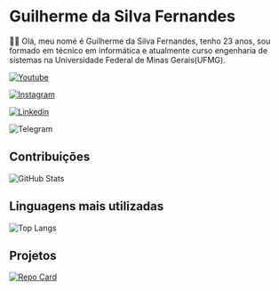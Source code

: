 
# Guilherme da Silva Fernandes

👨‍🎓 Olá, meu nomé é Guilherme da Silva Fernandes, tenho 23 anos, sou formado em técnico em informática e atualmente curso engenharia de sistemas na Universidade Federal de Minas Gerais(UFMG).

[![Youtube](https://img.shields.io/badge/YouTube-FF0000?style=for-the-badge&logo=youtube&logoColor=white)](https://www.youtube.com/c/@guilhermefernandes3149)

[![Instagram](https://img.shields.io/badge/Instagram-E4405F?style=for-the-badge&logo=instagram&logoColor=white)](https://instagram.com/guilherme_dsfh)

[![Linkedin](https://img.shields.io/badge/LinkedIn-0077B5?style=for-the-badge&logo=linkedin&logoColor=white)](https://www.linkedin.com/in/guilherme-fernandes-b83b93209/)

![Telegram](https://img.shields.io/badge/Telegram-2CA5E0?style=for-the-badge&logo=telegram&logoColor=white)


## Contribuições

![GitHub Stats](https://github-readme-stats.vercel.app/api?username=GUILHERMESJE&theme=transparent&bg_color=000&border_color=30A3DC&show_icons=true&icon_color=30A3DC&title_color=E94D5F&text_color=FFF)


## Linguagens mais utilizadas

![Top Langs](https://github-readme-stats-git-masterrstaa-rickstaa.vercel.app/api/top-langs/?username=GUILHERMESJE&bg_color=000&border_color=30A3DC&title_color=E94D5F&text_color=FFF)


## Projetos

[![Repo Card](https://github-readme-stats.vercel.app/api/pin/?username=GUILHERMESJE&repo=projeto&bg_color=000&border_color=30A3DC&show_icons=true&icon_color=30A3DC&title_color=E94D5F&text_color=FFF)](https://github.com/GUILHERMESJE/projeto)